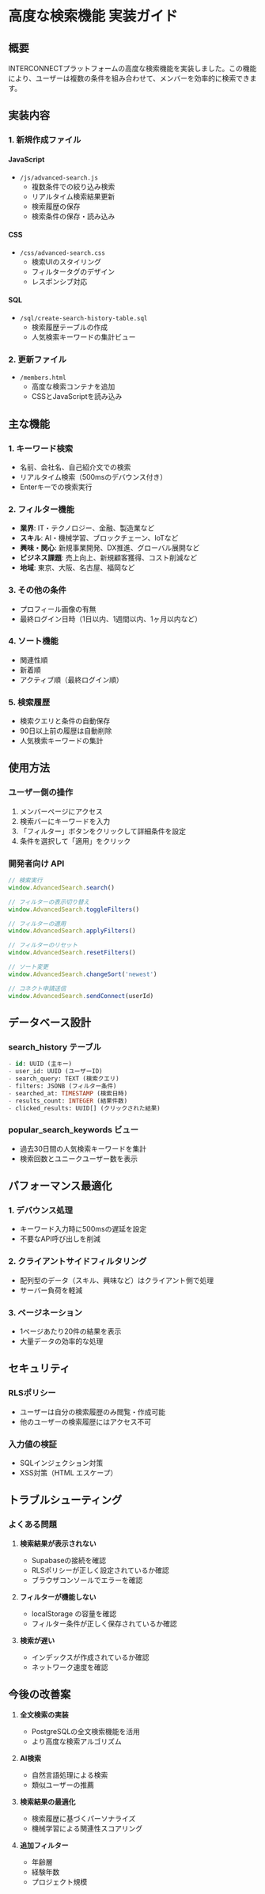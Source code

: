 # 高度な検索機能 実装ガイド

## 概要
INTERCONNECTプラットフォームの高度な検索機能を実装しました。この機能により、ユーザーは複数の条件を組み合わせて、メンバーを効率的に検索できます。

## 実装内容

### 1. 新規作成ファイル

#### JavaScript
- `/js/advanced-search.js`
  - 複数条件での絞り込み検索
  - リアルタイム検索結果更新
  - 検索履歴の保存
  - 検索条件の保存・読み込み

#### CSS
- `/css/advanced-search.css`
  - 検索UIのスタイリング
  - フィルタータグのデザイン
  - レスポンシブ対応

#### SQL
- `/sql/create-search-history-table.sql`
  - 検索履歴テーブルの作成
  - 人気検索キーワードの集計ビュー

### 2. 更新ファイル
- `/members.html`
  - 高度な検索コンテナを追加
  - CSSとJavaScriptを読み込み

## 主な機能

### 1. キーワード検索
- 名前、会社名、自己紹介文での検索
- リアルタイム検索（500msのデバウンス付き）
- Enterキーでの検索実行

### 2. フィルター機能
- **業界**: IT・テクノロジー、金融、製造業など
- **スキル**: AI・機械学習、ブロックチェーン、IoTなど
- **興味・関心**: 新規事業開発、DX推進、グローバル展開など
- **ビジネス課題**: 売上向上、新規顧客獲得、コスト削減など
- **地域**: 東京、大阪、名古屋、福岡など

### 3. その他の条件
- プロフィール画像の有無
- 最終ログイン日時（1日以内、1週間以内、1ヶ月以内など）

### 4. ソート機能
- 関連性順
- 新着順
- アクティブ順（最終ログイン順）

### 5. 検索履歴
- 検索クエリと条件の自動保存
- 90日以上前の履歴は自動削除
- 人気検索キーワードの集計

## 使用方法

### ユーザー側の操作
1. メンバーページにアクセス
2. 検索バーにキーワードを入力
3. 「フィルター」ボタンをクリックして詳細条件を設定
4. 条件を選択して「適用」をクリック

### 開発者向け API

```javascript
// 検索実行
window.AdvancedSearch.search()

// フィルターの表示切り替え
window.AdvancedSearch.toggleFilters()

// フィルターの適用
window.AdvancedSearch.applyFilters()

// フィルターのリセット
window.AdvancedSearch.resetFilters()

// ソート変更
window.AdvancedSearch.changeSort('newest')

// コネクト申請送信
window.AdvancedSearch.sendConnect(userId)
```

## データベース設計

### search_history テーブル
```sql
- id: UUID (主キー)
- user_id: UUID (ユーザーID)
- search_query: TEXT (検索クエリ)
- filters: JSONB (フィルター条件)
- searched_at: TIMESTAMP (検索日時)
- results_count: INTEGER (結果件数)
- clicked_results: UUID[] (クリックされた結果)
```

### popular_search_keywords ビュー
- 過去30日間の人気検索キーワードを集計
- 検索回数とユニークユーザー数を表示

## パフォーマンス最適化

### 1. デバウンス処理
- キーワード入力時に500msの遅延を設定
- 不要なAPI呼び出しを削減

### 2. クライアントサイドフィルタリング
- 配列型のデータ（スキル、興味など）はクライアント側で処理
- サーバー負荷を軽減

### 3. ページネーション
- 1ページあたり20件の結果を表示
- 大量データの効率的な処理

## セキュリティ

### RLSポリシー
- ユーザーは自分の検索履歴のみ閲覧・作成可能
- 他のユーザーの検索履歴にはアクセス不可

### 入力値の検証
- SQLインジェクション対策
- XSS対策（HTML エスケープ）

## トラブルシューティング

### よくある問題

1. **検索結果が表示されない**
   - Supabaseの接続を確認
   - RLSポリシーが正しく設定されているか確認
   - ブラウザコンソールでエラーを確認

2. **フィルターが機能しない**
   - localStorage の容量を確認
   - フィルター条件が正しく保存されているか確認

3. **検索が遅い**
   - インデックスが作成されているか確認
   - ネットワーク速度を確認

## 今後の改善案

1. **全文検索の実装**
   - PostgreSQLの全文検索機能を活用
   - より高度な検索アルゴリズム

2. **AI検索**
   - 自然言語処理による検索
   - 類似ユーザーの推薦

3. **検索結果の最適化**
   - 検索履歴に基づくパーソナライズ
   - 機械学習による関連性スコアリング

4. **追加フィルター**
   - 年齢層
   - 経験年数
   - プロジェクト規模